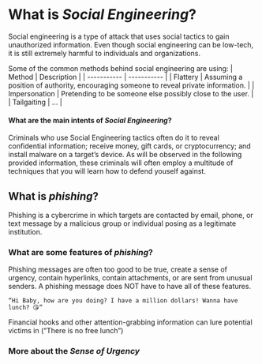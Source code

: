 # **What is *Social Engineering*?**
Social engineering is a type of attack that uses social tactics to gain unauthorized information. Even though social engineering can be low-tech, it is still extremely harmful to individuals and organizations. 

Some of the common methods behind social engineering are using:
| Method | Description |
| ----------- | ----------- |
| Flattery |  Assuming a position of authority, encouraging someone to reveal private information. |
| Impersonation | Pretending to be someone else possibly close to the user. |
| Tailgaiting | ... |

#### **What are the main intents of *Social Engineering*?**
Criminals who use Social Engineering tactics often do it to reveal confidential information; receive money, gift cards, or cryptocurrency; and install malware on a target’s device. As will be observed in the following provided information, these criminals will often employ a multitude of techniques that you will learn how to defend youself against. 

## **What is *phishing*?**
Phishing is a cybercrime in which targets are contacted by email, phone, or text message by a malicious group or individual posing as a legitimate institution. 

### **What are some features of *phishing*?**
Phishing messages are often too good to be true, create a sense of urgency, contain hyperlinks, contain attachments, or are sent from unusual senders. A phishing message does NOT have to have all of these features. 

```“Hi Baby, how are you doing? I have a million dollars! Wanna have lunch? 😘”```

Financial hooks and other attention-grabbing information can lure potential victims in (“There is no free lunch”) 

### **More about the *Sense of Urgency***


